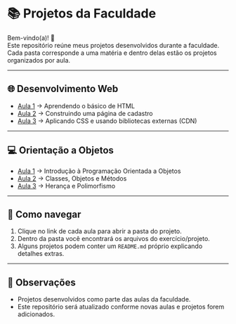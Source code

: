 # 📚 Projetos da Faculdade

Bem-vindo(a)! 👋  
Este repositório reúne meus projetos desenvolvidos durante a faculdade.  
Cada pasta corresponde a uma matéria e dentro delas estão os projetos organizados por aula.  

---

## 🌐 Desenvolvimento Web
- [Aula 1](Desenvolvimento-Web/Aula1) → Aprendendo o básico de HTML
- [Aula 2](Desenvolvimento-Web/Aula2) → Construindo uma página de cadastro
- [Aula 3](Desenvolvimento-Web/Aula3) → Aplicando CSS e usando bibliotecas externas (CDN)

---

## 💻 Orientação a Objetos
- [Aula 1](Orientacao-Objeto/Aula1) → Introdução à Programação Orientada a Objetos
- [Aula 2](Orientacao-Objeto/Aula2) → Classes, Objetos e Métodos
- [Aula 3](Orientacao-Objeto/Aula3) → Herança e Polimorfismo  

---

## 🚀 Como navegar
1. Clique no link de cada aula para abrir a pasta do projeto.  
2. Dentro da pasta você encontrará os arquivos do exercício/projeto.  
3. Alguns projetos podem conter um `README.md` próprio explicando detalhes extras.  

---

## 📌 Observações
- Projetos desenvolvidos como parte das aulas da faculdade.  
- Este repositório será atualizado conforme novas aulas e projetos forem adicionados.  
